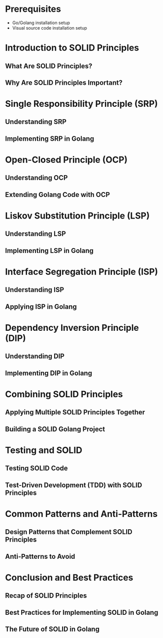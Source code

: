 # Prerequisites

- Go/Golang installation setup
- Visual source code installation setup

# Introduction to SOLID Principles

## What Are SOLID Principles?
## Why Are SOLID Principles Important?

# Single Responsibility Principle (SRP)

## Understanding SRP
## Implementing SRP in Golang

# Open-Closed Principle (OCP)

## Understanding OCP
## Extending Golang Code with OCP

# Liskov Substitution Principle (LSP)

## Understanding LSP
## Implementing LSP in Golang

# Interface Segregation Principle (ISP)

## Understanding ISP
## Applying ISP in Golang

# Dependency Inversion Principle (DIP)

## Understanding DIP
## Implementing DIP in Golang

# Combining SOLID Principles

## Applying Multiple SOLID Principles Together
## Building a SOLID Golang Project

# Testing and SOLID

## Testing SOLID Code
## Test-Driven Development (TDD) with SOLID Principles

# Common Patterns and Anti-Patterns

## Design Patterns that Complement SOLID Principles
## Anti-Patterns to Avoid

# Conclusion and Best Practices

## Recap of SOLID Principles
## Best Practices for Implementing SOLID in Golang
## The Future of SOLID in Golang
